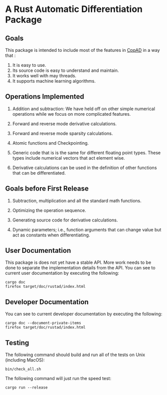 # A Rust Automatic Differentiation Package

## Goals
This package is intended to include most of the features in
[CppAD](https://cppad.readthedocs.io/latest/) in a way that :

1. It is easy to use.
2. Its source code is easy to understand and maintain.
3. It works well with may threads.
4. It supports machine learning algorithms.

## Operations Implemented

1.  Addition and subtraction: We have held off on other simple numerical
    operations while we focus on more complicated features.

2.  Forward and reverse mode derivative calculations.

3.  Forward and reverse mode sparsity calculations.

4.  Atomic functions and Checkpointing.

5.  Generic code that is is the same for different floating point types.
    These types include numerical vectors that act element wise.

6.  Derivative calculations can be used in the definition of other functions
    that can be differentiated.

## Goals before First Release

1. Subtraction, multiplication and all the standard math functions.

2. Optimizing the operation sequence.

3. Generating source code for derivative calculations.

4. Dynamic parameters; i.e., function arguments that can change value
   but act as constants when differentiating.

## User Documentation
This package is does not yet have a stable API. 
More work needs to be done to separate the implementation details
from the API.
You can see to current user documentation by executing the following:

    cargo doc
    firefox target/doc/rustad/index.html

## Developer Documentation
You can see to current developer documentation by executing the following:

    cargo doc --document-private-items
    firefox target/doc/rustad/index.html

## Testing
The following command should build and run all of the tests on Unix
(including MacOS):

    bin/check_all.sh

The following command will just run the speed test:

    cargo run --release
